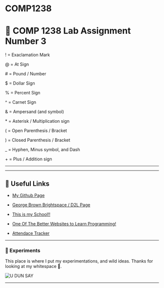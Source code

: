 # COMP1238
<h1>📂 COMP 1238 Lab Assignment Number 3</h1>

<p>

! = Exaclamation Mark

@ = At Sign

\# = Pound / Number

$ = Dollar Sign

% = Percent Sign

^ = Carnet Sign

& = Ampersand (and symbol)

\* = Asterisk / Multiplication sign

( = Open Parenthesis / Bracket

) = Closed Parenthesis / Bracket

_ = Hyphen, Minus symbol, and Dash

\+ = Plus / Addition sign

</p>

<hr>
<hr>

<h2>🔗 Useful Links</h2>

* [My Github Page](https://github.com/ravioleye)

* [George Brown Brightspace / D2L Page](https://www.georgebrown.ca/teaching-and-learning-exchange/educational-technology/d2l-brightspace)

* [This is my School!!](https://www.georgebrown.ca/)

* [One Of The Better Websites to Learn Programming!](https://www.w3schools.com/)

* [Attendace Tracker](https://app.atklass.com/login)


<hr>

<h3>  💭 Experiments</h3>
<p>

  This place is where I put my experimentations, and wild ideas. Thanks for looking at my whitespace 🦀.

</P>

![U DUN SAY](https://i.pinimg.com/736x/bd/71/fc/bd71fcbb1791333b3ded1c23627f6fc7.jpg)

<hr>







